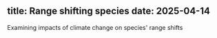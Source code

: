 title: Range shifting species
date: 2025-04-14
---

Examining impacts of climate change on species' range shifts